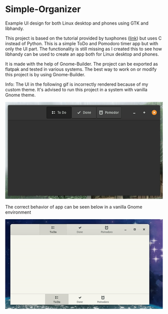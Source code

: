 # Simple-Organizer
Example UI design for both Linux desktop and phones using GTK and libhandy.

This project is based on the tutorial provided by tuxphones ([link](https://tuxphones.com/tutorial-developing-responsive-linux-smartphone-apps-gnome-builder-gtk-libhandy-gtk-part-1/)) but uses C instead of Python.
This is a simple ToDo and Pomodoro timer app but with only the UI part. The functionality is still missing as I created this to see how libhandy can be used to create an app both for Linux desktop and phones.

It is made with the help of Gnome-Builder. The project can be exported as flatpak and tested in various systems. The best way to work on or modify this project is by using Gnome-Builder.

Info: The UI in the following gif is incorrectly rendered because of my custom theme. It's advised to run this project in a system with vanilla Gnome theme.

![simple organizer gif](https://github.com/nilanshu96/Simple-Organizer/blob/main/simple-organizer.gif)

The correct behavior of app can be seen below in a vanilla Gnome environment

![actual behavior gif](https://github.com/nilanshu96/Simple-Organizer/blob/main/actual-behavior.gif)

